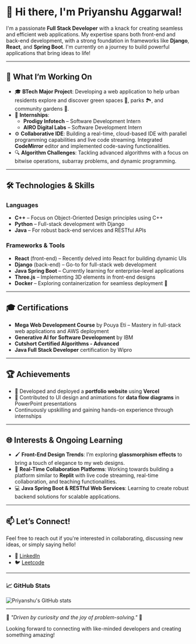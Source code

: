 # 👋 Hi there, I'm Priyanshu Aggarwal!

I'm a passionate **Full Stack Developer** with a knack for creating seamless and efficient web applications. My expertise spans both front-end and back-end development, with a strong foundation in frameworks like **Django**, **React**, and **Spring Boot**. I'm currently on a journey to build powerful applications that bring ideas to life!

---

## 🌱 What I’m Working On

- 🎓 **BTech Major Project**: Developing a web application to help urban residents explore and discover green spaces 🌳, parks 🏞, and community gardens 🌸.
- 💼 **Internships**:
  - **Prodigy Infotech** – Software Development Intern
  - **AIRO Digital Labs** – Software Development Intern
- ⚙️ **Collaborative IDE**: Building a real-time, cloud-based IDE with parallel programming capabilities and live code streaming. Integrated **CodeMirror** editor and implemented code-saving functionalities.
- 🔍 **Algorithm Challenges**: Tackling advanced algorithms with a focus on bitwise operations, subarray problems, and dynamic programming.

---

## 🛠️ Technologies & Skills

### Languages
- **C++** – Focus on Object-Oriented Design principles using C++
- **Python** – Full-stack development with Django
- **Java** – For robust back-end services and RESTful APIs

### Frameworks & Tools
- **React** (front-end) – Recently delved into React for building dynamic UIs
- **Django** (back-end) – Go-to for full-stack web development
- **Java Spring Boot** – Currently learning for enterprise-level applications
- **Three.js** – Implementing 3D elements in front-end designs
- **Docker** – Exploring containerization for seamless deployment 🚢

---

## 🎓 Certifications

- **Mega Web Development Course** by Pouya Eti – Mastery in full-stack web applications and AWS deployment
- **Generative AI for Software Development** by IBM
- **Cutshort Certified Algorithms - Advanced**
- **Java Full Stack Developer** certification by Wipro

---

## 🏆 Achievements

- 🎨 Developed and deployed a **portfolio website** using **Vercel**
- 📜 Contributed to UI design and animations for **data flow diagrams** in PowerPoint presentations
- Continuously upskilling and gaining hands-on experience through internships

---

## 🌐 Interests & Ongoing Learning

- 🖌 **Front-End Design Trends**: I’m exploring **glassmorphism effects** to bring a touch of elegance to my web designs.
- 🤖 **Real-Time Collaboration Platforms**: Working towards building a platform similar to **Replit** with live code streaming, real-time collaboration, and teaching functionalities.
- 💻 **Java Spring Boot & RESTful Web Services**: Learning to create robust backend solutions for scalable applications.

---

## 📫 Let’s Connect!

Feel free to reach out if you're interested in collaborating, discussing new ideas, or simply saying hello!

- 💼 [LinkedIn](https://www.linkedin.com/in/Priyanshu-Aggarwal8)
- 🐦 [Leetcode](https://leetcode.com/u/priyanshu_aggarwal8/)

---

### 📈 GitHub Stats

![Priyanshu's GitHub stats](https://github-readme-stats.vercel.app/api?username=your_github_username&show_icons=true&theme=radical)

--- 

🌟 *"Driven by curiosity and the joy of problem-solving."* 🌟 

Looking forward to connecting with like-minded developers and creating something amazing!
<!---
Priyanshu-Aggarwal8/Priyanshu-Aggarwal8 is a ✨ special ✨ repository because its `README.md` (this file) appears on your GitHub profile.
You can click the Preview link to take a look at your changes.
--->
